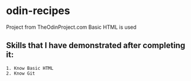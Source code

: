 # odin-recipes

Project from TheOdinProject.com
Basic HTML is used

## Skills that I have demonstrated after completing it:
    1. Know Basic HTML
    2. Know Git
